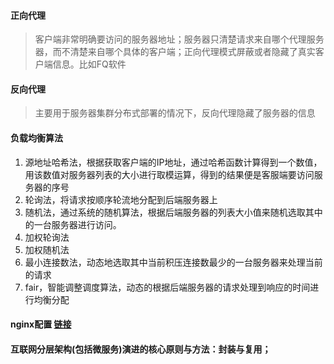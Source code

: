 

#### 正向代理
> 客户端非常明确要访问的服务器地址；服务器只清楚请求来自哪个代理服务器，而不清楚来自哪个具体的客户端；正向代理模式屏蔽或者隐藏了真实客户端信息。比如FQ软件

#### 反向代理
> 主要用于服务器集群分布式部署的情况下，反向代理隐藏了服务器的信息

#### 负载均衡算法
1. 源地址哈希法，根据获取客户端的IP地址，通过哈希函数计算得到一个数值，用该数值对服务器列表的大小进行取模运算，得到的结果便是客服端要访问服务器的序号
2. 轮询法，将请求按顺序轮流地分配到后端服务器上
3. 随机法，通过系统的随机算法，根据后端服务器的列表大小值来随机选取其中的一台服务器进行访问。
4. 加权轮询法
5. 加权随机法
6. 最小连接数法，动态地选取其中当前积压连接数最少的一台服务器来处理当前的请求
7. fair，智能调整调度算法，动态的根据后端服务器的请求处理到响应的时间进行均衡分配

#### nginx配置 [链接](https://blog.csdn.net/tjcyjd/article/details/50695922)


#### 互联网分层架构(包括微服务)演进的核心原则与方法：封装与复用；
